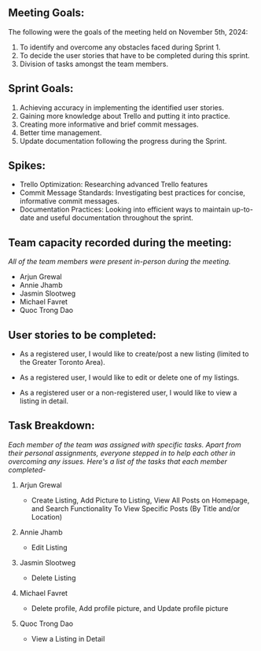 **Meeting Goals:** 
--
The following were the goals of the meeting held on November 5th, 2024:

1. To identify and overcome any obstacles faced during Sprint 1.
2. To decide the user stories that have to be completed during this sprint.
3. Division of tasks amongst the team members. 


**Sprint Goals:**
--
1. Achieving accuracy in implementing the identified user stories.
2. Gaining more knowledge about Trello and putting it into practice.
3. Creating more informative and brief commit messages.
4. Better time management.
5. Update documentation following the progress during the Sprint.


**Spikes:**
--

- Trello Optimization: Researching advanced Trello features
- Commit Message Standards: Investigating best practices for concise, informative commit messages.
- Documentation Practices: Looking into efficient ways to maintain up-to-date and useful documentation throughout the sprint.


**Team capacity recorded during the meeting:**
--

*All of the team members were present in-person during the meeting.*

- Arjun Grewal
- Annie Jhamb
- Jasmin Slootweg
- Michael Favret
- Quoc Trong Dao


**User stories to be completed:**
--

- As a registered user, I would like to create/post a new listing (limited to the Greater Toronto Area). 

- As a registered user, I would like to edit or delete one of my listings.

- As a registered user or a non-registered user, I would like to view a listing in detail.


**Task Breakdown:**
--

*Each member of the team was assigned with specific tasks. Apart from their personal assignments, everyone stepped in to help each other in overcoming any issues. Here's a list of the tasks that each member completed-*

1. Arjun Grewal
   - Create Listing, Add Picture to Listing, View All Posts on Homepage, and Search Functionality To View Specific Posts (By Title and/or Location)

2. Annie Jhamb
   - Edit Listing

3. Jasmin Slootweg
   - Delete Listing 

4. Michael Favret
   - Delete profile, Add profile picture, and Update profile picture

5. Quoc Trong Dao
   - View a Listing in Detail

